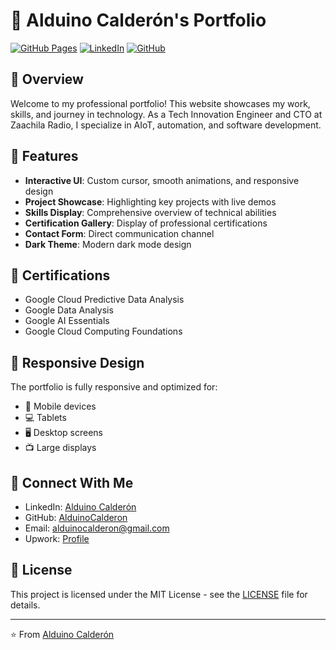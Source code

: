 # 🚀 Alduino Calderón's Portfolio

[![GitHub Pages](https://img.shields.io/badge/GitHub%20Pages-222222?style=for-the-badge&logo=GitHub%20Pages&logoColor=white)](https://alduinocalderon.github.io/portfolio/)
[![LinkedIn](https://img.shields.io/badge/LinkedIn-0077B5?style=for-the-badge&logo=linkedin&logoColor=white)](https://www.linkedin.com/in/alduinocalderon/)
[![GitHub](https://img.shields.io/badge/GitHub-100000?style=for-the-badge&logo=github&logoColor=white)](https://github.com/AlduinoCalderon)

## 🌟 Overview

Welcome to my professional portfolio! This website showcases my work, skills, and journey in technology. As a Tech Innovation Engineer and CTO at Zaachila Radio, I specialize in AIoT, automation, and software development.

## 🎯 Features

- **Interactive UI**: Custom cursor, smooth animations, and responsive design
- **Project Showcase**: Highlighting key projects with live demos
- **Skills Display**: Comprehensive overview of technical abilities
- **Certification Gallery**: Display of professional certifications
- **Contact Form**: Direct communication channel
- **Dark Theme**: Modern dark mode design

## 📜 Certifications

- Google Cloud Predictive Data Analysis
- Google Data Analysis
- Google AI Essentials
- Google Cloud Computing Foundations

## 📱 Responsive Design

The portfolio is fully responsive and optimized for:
- 📱 Mobile devices
- 💻 Tablets
- 🖥️ Desktop screens
- 📺 Large displays

## 🤝 Connect With Me

- LinkedIn: [Alduino Calderón](https://www.linkedin.com/in/alduinocalderon/)
- GitHub: [AlduinoCalderon](https://github.com/AlduinoCalderon)
- Email: [alduinocalderon@gmail.com](mailto:alduinocalderon@gmail.com)
- Upwork: [Profile](https://www.upwork.com/freelancers/~01b0a24881b1ddd018)

## 📄 License

This project is licensed under the MIT License - see the [LICENSE](LICENSE) file for details.

---

⭐️ From [Alduino Calderón](https://github.com/AlduinoCalderon)